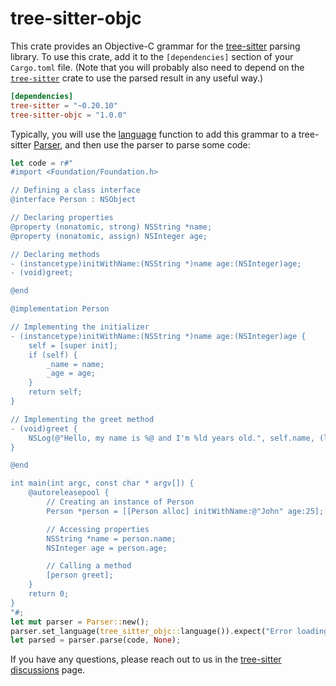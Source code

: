 # tree-sitter-objc

This crate provides an Objective-C grammar for the [tree-sitter][] parsing library. To
use this crate, add it to the `[dependencies]` section of your `Cargo.toml`
file. (Note that you will probably also need to depend on the
[`tree-sitter`][tree-sitter crate] crate to use the parsed result in any useful
way.)

```toml
[dependencies]
tree-sitter = "~0.20.10"
tree-sitter-objc = "1.0.0"
```

Typically, you will use the [language][language func] function to add this
grammar to a tree-sitter [Parser][], and then use the parser to parse some code:

```rust
let code = r#"
#import <Foundation/Foundation.h>

// Defining a class interface
@interface Person : NSObject

// Declaring properties
@property (nonatomic, strong) NSString *name;
@property (nonatomic, assign) NSInteger age;

// Declaring methods
- (instancetype)initWithName:(NSString *)name age:(NSInteger)age;
- (void)greet;

@end

@implementation Person

// Implementing the initializer
- (instancetype)initWithName:(NSString *)name age:(NSInteger)age {
    self = [super init];
    if (self) {
        _name = name;
        _age = age;
    }
    return self;
}

// Implementing the greet method
- (void)greet {
    NSLog(@"Hello, my name is %@ and I'm %ld years old.", self.name, (long)self.age);
}

@end

int main(int argc, const char * argv[]) {
    @autoreleasepool {
        // Creating an instance of Person
        Person *person = [[Person alloc] initWithName:@"John" age:25];

        // Accessing properties
        NSString *name = person.name;
        NSInteger age = person.age;

        // Calling a method
        [person greet];
    }
    return 0;
}
"#;
let mut parser = Parser::new();
parser.set_language(tree_sitter_objc::language()).expect("Error loading Objective-C grammar");
let parsed = parser.parse(code, None);
```

If you have any questions, please reach out to us in the [tree-sitter
discussions] page.

[language func]: https://docs.rs/tree-sitter-objc/*/tree_sitter_objc/fn.language.html
[parser]: https://docs.rs/tree-sitter/*/tree_sitter/struct.Parser.html
[tree-sitter]: https://tree-sitter.github.io/
[tree-sitter crate]: https://crates.io/crates/tree-sitter
[tree-sitter discussions]: https://github.com/tree-sitter/tree-sitter/discussions
